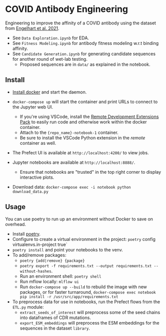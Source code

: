 # COVID Antibody Engineering 

Engineering to improve the affinity of a COVID antibody using the dataset from [Engelhart et al. 2021](https://www.nature.com/articles/s41597-022-01779-4).

- See `Data Exploration.ipynb` for EDA.
- See `Fitness Modeling.ipynb` for antibody fitness modeling w.r.t binding affinity.
- See `Candidate Generation.ipynb` for generating candidate sequences for another round of wet-lab testing. 
  - Proposed sequences are in `data/` as explained in the notebook.


## Install

- [Install docker](https://docs.docker.com/get-docker/) and start the daemon.
- `docker-compose up` will start the container and print URLs to connect to the Jupyter web UI.
	- If you're using VSCode, install the [Remote Development Extensions Pack](https://marketplace.visualstudio.com/items?itemName=ms-vscode-remote.vscode-remote-extensionpack) to easily run code and otherwise work within the docker container. 
	- Attach to the `{repo_name}-notebook-1` container.
	- Be sure to install the VSCode Python extension in the *remote* container as well. 

- The Prefect UI is available at `http://localhost:4200/` to view jobs.
- Jupyter notebooks are available at `http://localhost:8888/`. 
  - Ensure that notebooks are "trusted" in the top right corner to display interactive plots.
- Download data: `docker-compose exec -i notebook python download_data.py` 

## Usage

You can use poetry to run up an environment without Docker to save on overhead. 

- Install [poetry](https://python-poetry.org/docs/).
- Configure to create a virtual environment in the project: `poetry` config virtualenvs.in-project true`
- `poetry install` and point your notebooks to the venv.
- To add/remove packages:
  - `poetry {add|remove} {package}` 
  - `poetry export -f requirements.txt --output requirements.txt --without-hashes`. 
  - Run an environment shell: `poetry shell`
  - Run mflow locally: `mlflow ui`
  - Run `docker-compose up --build` to rebuild the image with new packages, or for faster turnaround, `docker-compose exec notebook pip install -r /usr/src/app/requirements.txt`
- To preprocess data for use in notebooks, run the Prefect flows from the `ETL.py` module:
  - `extract_seeds_of_interest` will preprocess some of the seed chains into dataframes of CDR mutations.
  - `export_ESM_embeddings` will preprocess the ESM embeddings for the sequences in the dataset `library`.


